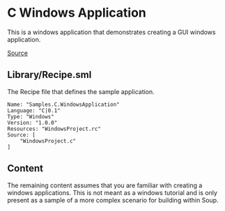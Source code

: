 # C Windows Application
This is a windows application that demonstrates creating a GUI windows application.

[Source](https://github.com/SoupBuild/Soup/tree/main/Samples/C/WindowsApplication)

## Library/Recipe.sml
The Recipe file that defines the sample application.
```
Name: "Samples.C.WindowsApplication"
Language: "C|0.1"
Type: "Windows"
Version: "1.0.0"
Resources: "WindowsProject.rc"
Source: [
    "WindowsProject.c"
]
```

## Content
The remaining content assumes that you are familiar with creating a windows applications. This is not meant as a windows tutorial and is only present as a sample of a more complex scenario for building within Soup.